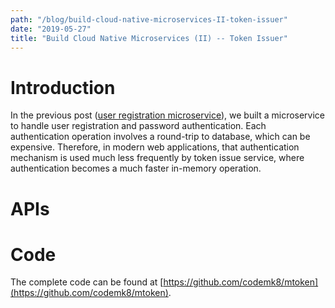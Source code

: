 ```yaml
---
path: "/blog/build-cloud-native-microservices-II-token-issuer"
date: "2019-05-27"
title: "Build Cloud Native Microservices (II) -- Token Issuer"
---
```


# Introduction

In the previous post ([user registration microservice](https://codemk8.dev/blog/build-cloud-native-microservices-I-user-registration)), we built a microservice to handle user registration and password authentication. Each authentication operation involves a round-trip to database, which can be expensive. Therefore, in modern web applications, that authentication mechanism is used much less frequently by token issue service, where authentication becomes a much faster in-memory operation. 

# APIs

# Code

The complete code can be found at [https://github.com/codemk8/mtoken](https://github.com/codemk8/mtoken).

